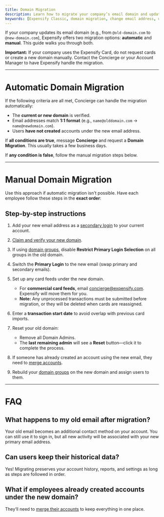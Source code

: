 ```yaml
---
title: Domain Migration
description: Learn how to migrate your company’s email domain and update user logins in Expensify Classic.
keywords: [Expensify Classic, domain migration, change email address, update company domain, migrate workspace]
---
```



If your company updates its email domain (e.g., from `@old-domain.com` to `@new-domain.com`), Expensify offers two migration options: **automatic** and **manual**. This guide walks you through both.

**Important:**  If your company uses the Expensify Card, do not request cards or create a new domain manually. Contact the Concierge or your Account Manager to have Expensify handle the migration.

---

# Automatic Domain Migration

If the following criteria are all met, Concierge can handle the migration automatically:
- The **current or new domain** is verified.
- Email addresses match **1:1 format** (e.g., `name@olddomain.com` → `name@newdomain.com`).
- Users **have not created** accounts under the new email address.

If **all conditions are true**, message **Concierge** and request a **Domain Migration**. This usually takes a few business days.  

If **any condition is false**, follow the manual migration steps below.

---

# Manual Domain Migration

Use this approach if automatic migration isn't possible. Have each employee follow these steps in the **exact order**:

## Step-by-step instructions

1. Add your new email address as a [secondary login](https://help.expensify.com/articles/expensify-classic/settings/account-settings/Change-or-add-email-address) to your current account.
2. [Claim and verify your new domain](https://help.expensify.com/articles/expensify-classic/domains/Claim-And-Verify-A-Domain).
3. If using [domain groups](https://help.expensify.com/articles/expensify-classic/domains/Create-A-Group), disable **Restrict Primary Login Selection** on all groups in the old domain.
4. Switch the **Primary Login** to the new email (swap primary and secondary emails).
5. Set up any card feeds under the new domain.
   - For **commercial card feeds**, email [concierge@expensify.com](mailto:concierge@expensify.com). Expensify will move them for you.
   - **Note:** Any unprocessed transactions must be submitted before migration, or they will be deleted when cards are reassigned.

6. Enter a **transaction start date** to avoid overlap with previous card imports.
7. Reset your old domain:
   - Remove all Domain Admins.
   - The **last remaining admin** will see a **Reset** button—click it to complete the process.

8. If someone has already created an account using the new email, they need to [merge accounts](https://help.expensify.com/articles/expensify-classic/settings/account-settings/Merge-accounts).
9. Rebuild your [domain groups](https://help.expensify.com/articles/expensify-classic/domains/Create-A-Group) on the new domain and assign users to them.

---

# FAQ

## What happens to my old email after migration?

Your old email becomes an additional contact method on your account. You can still use it to sign in, but all new activity will be associated with your new primary email address.

## Can users keep their historical data?

Yes! Migrating preserves your account history, reports, and settings as long as steps are followed in order.

## What if employees already created accounts under the new domain?

They’ll need to [merge their accounts](https://help.expensify.com/articles/expensify-classic/settings/account-settings/Merge-accounts) to keep everything in one place.

